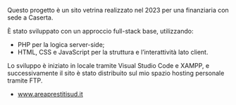 Questo progetto è un sito vetrina realizzato nel 2023 per una finanziaria con sede a Caserta.

È stato sviluppato con un approccio full-stack base, utilizzando:
- PHP per la logica server-side;
- HTML, CSS e JavaScript per la struttura e l’interattività lato client.

Lo sviluppo è iniziato in locale tramite Visual Studio Code e XAMPP, e successivamente il sito è stato distribuito sul mio spazio hosting personale tramite FTP.

- www.areaprestitisud.it
